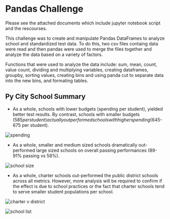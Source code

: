 # Pandas Challenge

Please see the attached documents which include jupyter notebook script and the rescourses. 

This challenge was to create and manipulate Pandas DataFrames to analyze school and standardized test data. To do this, two csv files containg data were read and then pandas were used to merge the files together and analyze the data based on a variety of factors. 

Functions that were used to analyze the data include: sum, mean, count, value count, dividing and multiplying variables, creating dataframes, groupby, sorting values, creating bins and using panda cut to separate data into the new bins, and formating tables.

## Py City School Summary
* As a whole, schools with lower budgets (spending per student), yielded better test results. By contrast, schools with smaller budgets ($585 per student) actually outperformed schools with higher spending ($645-675 per student).

![spending](https://user-images.githubusercontent.com/120147552/213919360-cbf43ec6-de9c-4116-8a7f-6f97677c1ab2.png)

* As a whole, smaller and medium sized schools dramatically out-performed large sized schools on overall passing performances (89-91% passing vs 58%).

![school size](https://user-images.githubusercontent.com/120147552/213951056-e0f1788f-5b17-4798-994a-8e489230b246.png)

* As a whole, charter schools out-performed the public district schools across all metrics. However, more analysis will be required to confirm if the effect is due to school practices or the fact that charter schools tend to serve smaller student populations per school.

![charter v  district](https://user-images.githubusercontent.com/120147552/213951065-4107f61c-c32b-4242-b5bf-e929a6f20623.png)

![school list](https://user-images.githubusercontent.com/120147552/213951073-1db21940-a4bf-4611-b4ce-c03fe7dd76dc.png)
